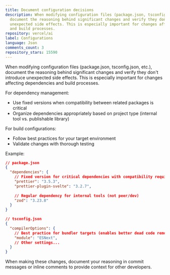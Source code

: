 ```yaml
---
title: Document configuration decisions
description: When modifying configuration files (package.json, tsconfig.json, etc.),
  document the reasoning behind significant changes and verify they don't introduce
  unexpected side effects. This is especially important for changes affecting dependencies
  and build processes.
repository: vercel/ai
label: Configurations
language: Json
comments_count: 3
repository_stars: 15590
---
```


When modifying configuration files (package.json, tsconfig.json, etc.), document the reasoning behind significant changes and verify they don't introduce unexpected side effects. This is especially important for changes affecting dependencies and build processes.

For dependency management:
- Use fixed versions when compatibility between related packages is critical
- Organize dependencies appropriately based on project type (internal tool vs. publishable library)

For build configurations:
- Follow best practices for your target environment
- Validate changes with thorough testing

Example:
```json
// package.json
{
  "dependencies": {
    // Fixed version for critical dependencies with compatibility requirements
    "prettier": "3.5.3",
    "prettier-plugin-svelte": "3.2.7",
    
    // Regular dependency for internal tools (not peer/dev)
    "zod": "3.23.8"
  }
}

// tsconfig.json
{
  "compilerOptions": {
    // Best practice for bundler targets (enables better dead code removal)
    "module": "ESNext",
    // Other settings...
  }
}
```

When making these changes, document your reasoning in commit messages or inline comments to provide context for other developers.